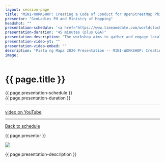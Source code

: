 ```yaml
---
layout: session-page
title: "MINI-WORKSHOP: Creating a Code of Conduct for OpenStreetMap Philippines"
presentor: "GeoLadies PH and Ministry of Mapping"
headshot: ""
presentation-schedule: '<a href="https://www.timeanddate.com/worldclock/fixedtime.html?iso=2020-11-20T08:45:00Z">20 Nov 2020, 16:45 UTC+8</a>'
presentation-duration: "45 minutes (plus Q&A)"
presentation-description: "The workshop aims to gather and engage local community members of OSM and/or other open geospatial communities in the Philippines in providing a safe space for learning and collaborating, and in crafting the OSM Philippines Code of Conduct. This is also a venue to discuss different (mapping) biases and understand the different perspectives from diverse mappers."
presentation-video-yt: ""
presentation-video-embed: ""
description: "Pista ng Mapa 2020 Presentation -- MINI-WORKSHOP: Creating a Code of Conduct for OpenStreetMap Philippines by GeoLadies PH and Ministry of Mapping"
image:
---
```


<h1 class="color-pnm-blue">{{ page.title }}</h1>
<div class="row my-4">
<section class="col-lg-3">
<p class="small">{{ page.presentation-schedule }}<br>
{{ page.presentation-duration }}
</p>
<hr>
<p class="small">
<a href="{{ page.presentation-video-yt }}">video on YouTube</a>
</p>
<hr>
<p class="small"><a href="{{ site.baseurl }}/programme/">Back to schedule</a>
</p>
</section>
<section class="col-lg-9">
<p>{{ page.presentor }}</p>
<img class="img-fluid border border-primary rounded p-2" src="{{ site.baseurl }}/assets/img/site/WFH_Feels_full_bg.png">
<!-- <div class="embed-responsive embed-responsive-16by9">
<embed class="mb-4 embed-responsive-item" src="{{ page.presentation-video-embed }}"> 
</div> -->
<p class="mt-4">{{ page.presentation-description }}
</p>
</section>
</div>